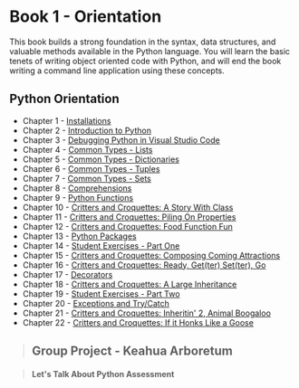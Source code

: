 # Book 1 - Orientation

This book builds a strong foundation in the syntax, data structures, and valuable methods available in the Python language. You will learn the basic tenets of writing object oriented code with Python, and will end the book writing a command line application using these concepts.

## Python Orientation

* Chapter 1 - [Installations](./chapters/INSTALLATIONS_OSX.md)
* Chapter 2 - [Introduction to Python](./chapters/PYTHON_INTRO.md)
* Chapter 3 - [Debugging Python in Visual Studio Code](./chapters/DEBUGGING_PYTHON.md)
* Chapter 4 - [Common Types - Lists](./chapters/DATA_STRUCTURES_LIST.md)
* Chapter 5 - [Common Types - Dictionaries](./chapters/DATA_STRUCTURES_DICTIONARY.md)
* Chapter 6 - [Common Types - Tuples](./chapters/DATA_STRUCTURES_TUPLE.md)
* Chapter 7 - [Common Types - Sets](./chapters/DATA_STRUCTURES_SET.md)
* Chapter 8 - [Comprehensions](./chapters/COMPREHENSIONS_INTRO.md)
* Chapter 9 - [Python Functions](./chapters/FUNCTIONS_INTRO.md)
* Chapter 10 - [Critters and Croquettes: A Story With Class](./chapters/CLASSES_01-INTRO.md)
* Chapter 11 - [Critters and Croquettes: Piling On Properties](./chapters/CLASSES_02-ADD_PROPERTIES.md)
* Chapter 12 - [Critters and Croquettes: Food Function Fun](./chapters/CLASSES_03-METHODS.md)
* Chapter 13 - [Python Packages](./chapters/PYTHON_PACKAGES.md)
* Chapter 14 - [Student Exercises - Part One](./chapters/STUDENT_EXERCISES_TYPES.md)
* Chapter 15 - [Critters and Croquettes: Composing Coming Attractions](./chapters/CLASSES_04-COMPOSITION.md)
* Chapter 16 - [Critters and Croquettes: Ready, Get(ter) Set(ter), Go](./chapters/CLASSES_05-PROP_MGMT.md)
* Chapter 17 - [Decorators](./chapters/DECORATORS_INTRO.md)
* Chapter 18 - [Critters and Croquettes: A Large Inheritance](./chapters/CLASSES_06-INHERITANCE.md)
* Chapter 19 - [Student Exercises - Part Two](./chapters/STUDENT_EXERCISES_INHERITANCE.md)
* Chapter 20 - [Exceptions and Try/Catch](./chapters/TRY_CATCH_INTRO.md)
* Chapter 21 - [Critters and Croquettes: Inheritin' 2, Animal Boogaloo](./chapters/CLASSES_07-MULTIPLE_INHERITANCE.md)
* Chapter 22 - [Critters and Croquettes: If it Honks Like a Goose](./chapters/CLASSES_08-DUCK_TYPING.md)

> ## __Group Project__ - Keahua Arboretum

> #### Let's Talk About Python Assessment

